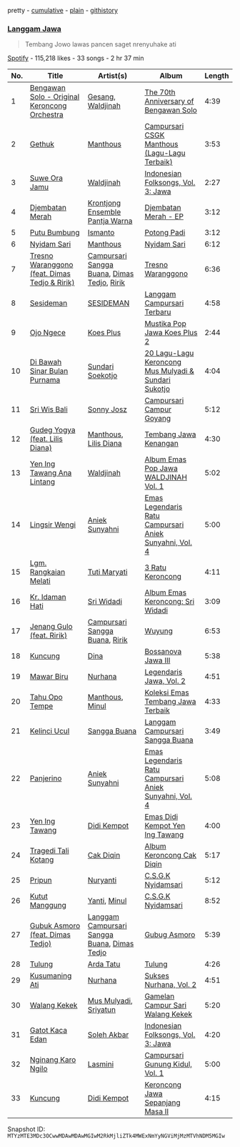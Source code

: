 pretty - [cumulative](/playlists/cumulative/37i9dQZF1DWWGlTStsnvnj.md) - [plain](/playlists/plain/37i9dQZF1DWWGlTStsnvnj) - [githistory](https://github.githistory.xyz/mackorone/spotify-playlist-archive/blob/main/playlists/plain/37i9dQZF1DWWGlTStsnvnj)

### [Langgam Jawa](https://open.spotify.com/playlist/37i9dQZF1DWWGlTStsnvnj)

> Tembang Jowo lawas pancen saget nrenyuhake ati

[Spotify](https://open.spotify.com/user/spotify) - 115,218 likes - 33 songs - 2 hr 37 min

| No. | Title | Artist(s) | Album | Length |
|---|---|---|---|---|
| 1 | [Bengawan Solo \- Original Keroncong Orchestra](https://open.spotify.com/track/7KMT2ZmthqYSnBzeJKZMtQ) | [Gesang](https://open.spotify.com/artist/18hMpGu48kBPQyGARDjqkY), [Waldjinah](https://open.spotify.com/artist/5YT20xTlcZCBOKpJ0qaceh) | [The 70th Anniversary of Bengawan Solo](https://open.spotify.com/album/0p5wFCsaKKKHn2YbPCr3NX) | 4:39 |
| 2 | [Gethuk](https://open.spotify.com/track/5Fl0tKlKDPrgsU190oFq2R) | [Manthous](https://open.spotify.com/artist/6Jydsfdvw8nO0NJDL8Mycn) | [Campursari CSGK Manthous \(Lagu\-Lagu Terbaik\)](https://open.spotify.com/album/1NyRCiMcSUdz0YKKU7qsqE) | 3:53 |
| 3 | [Suwe Ora Jamu](https://open.spotify.com/track/6aTh3lfCtOGeYg1WYdzMXB) | [Waldjinah](https://open.spotify.com/artist/5YT20xTlcZCBOKpJ0qaceh) | [Indonesian Folksongs, Vol\. 3: Jawa](https://open.spotify.com/album/6UVOzURBACpJd5v9YJuenq) | 2:27 |
| 4 | [Djembatan Merah](https://open.spotify.com/track/5QqSZoKTfEn4zKLotCGw5U) | [Krontjong Ensemble Pantja Warna](https://open.spotify.com/artist/1APfSsXt4JByIzMVlVenV9) | [Djembatan Merah \- EP](https://open.spotify.com/album/5ntowqlsWG4Ubb6itS66YM) | 3:12 |
| 5 | [Putu Bumbung](https://open.spotify.com/track/00LRNmdfV6gU9kQLWU54XS) | [Ismanto](https://open.spotify.com/artist/1xRq6CIIiUA5xDnA9uNt89) | [Potong Padi](https://open.spotify.com/album/4x3uhJG8kanuCai1CUZq0b) | 3:12 |
| 6 | [Nyidam Sari](https://open.spotify.com/track/1bh7hzKh2wgW4YdBX39jS0) | [Manthous](https://open.spotify.com/artist/6Jydsfdvw8nO0NJDL8Mycn) | [Nyidam Sari](https://open.spotify.com/album/0PzDXUeBIh2GKIx4i2dZ5a) | 6:12 |
| 7 | [Tresno Waranggono \(feat\. Dimas Tedjo & Ririk\)](https://open.spotify.com/track/5YBxUUuoJJMDMUsNXnKM4K) | [Campursari Sangga Buana](https://open.spotify.com/artist/3vzL5Lh8QtWRE2JIvAeerl), [Dimas Tedjo](https://open.spotify.com/artist/7fYeWW12JYNs9Q0NNeNQfw), [Ririk](https://open.spotify.com/artist/4IRcdXzVnitoIfqxpTEY5b) | [Tresno Waranggono](https://open.spotify.com/album/1ScGtZUbpAPldwhs51shzJ) | 6:36 |
| 8 | [Sesideman](https://open.spotify.com/track/54WzEPk5jj1HksfjZIecFg) | [SESIDEMAN](https://open.spotify.com/artist/1n9pyYhDHvpqHM87XafxNJ) | [Langgam Campursari Terbaru](https://open.spotify.com/album/7ef0UrcSwgXxZc14vFUeAK) | 4:58 |
| 9 | [Ojo Ngece](https://open.spotify.com/track/5KKw46Zn88G7ONXNStBVdx) | [Koes Plus](https://open.spotify.com/artist/01qO0VcjpvkpAyrnYuz4bu) | [Mustika Pop Jawa Koes Plus 2](https://open.spotify.com/album/6Q7sm6Jcv98IxhB4TxK6MT) | 2:44 |
| 10 | [Di Bawah Sinar Bulan Purnama](https://open.spotify.com/track/3VaEcF8qbzZVlTBMg22nJ1) | [Sundari Soekotjo](https://open.spotify.com/artist/1IuDMRAhrGICHG8k5vxAOd) | [20 Lagu\-Lagu Keroncong Mus Mulyadi & Sundari Sukotjo](https://open.spotify.com/album/3K6MNZIM3hOYuBIgIqA84D) | 4:04 |
| 11 | [Sri Wis Bali](https://open.spotify.com/track/1PC3bOb6wFFBbh2rV22Z2H) | [Sonny Josz](https://open.spotify.com/artist/5yapZ4C6jBYI1hpkzrDp3A) | [Campursari Campur Goyang](https://open.spotify.com/album/5q8cx91MlrVeyq8M7hoInp) | 5:12 |
| 12 | [Gudeg Yogya \(feat\. Lilis Diana\)](https://open.spotify.com/track/2SgDeaOv1QZQXyPu2n7sPL) | [Manthous](https://open.spotify.com/artist/6Jydsfdvw8nO0NJDL8Mycn), [Lilis Diana](https://open.spotify.com/artist/4sSTofPgVFn2NKi9rMT0wX) | [Tembang Jawa Kenangan](https://open.spotify.com/album/263b3G7UzygOZFCufxjeLj) | 4:30 |
| 13 | [Yen Ing Tawang Ana Lintang](https://open.spotify.com/track/5xb4N5tuOUiMUKBpXjz24L) | [Waldjinah](https://open.spotify.com/artist/5YT20xTlcZCBOKpJ0qaceh) | [Album Emas Pop Jawa WALDJINAH Vol\. 1](https://open.spotify.com/album/3f8EroNL1dc01rF1bcenF9) | 5:02 |
| 14 | [Lingsir Wengi](https://open.spotify.com/track/2UEsnTotIckTJogkzyxzs6) | [Aniek Sunyahni](https://open.spotify.com/artist/5sc7I3orxiNDHXrwRxq6g6) | [Emas Legendaris Ratu Campursari Aniek Sunyahni, Vol\. 4](https://open.spotify.com/album/3jTmE4Rua2H5kPYD7P5WHa) | 5:00 |
| 15 | [Lgm\. Rangkaian Melati](https://open.spotify.com/track/6MOYiLhv1H67v7UWdfZb6x) | [Tuti Maryati](https://open.spotify.com/artist/62DEg5GSzqVFYqYGccks4q) | [3 Ratu Keroncong](https://open.spotify.com/album/6JhOJJzBNX2wkgYnsLDrlL) | 4:11 |
| 16 | [Kr\. Idaman Hati](https://open.spotify.com/track/0UXEGBqp5CmoLBekkF597g) | [Sri Widadi](https://open.spotify.com/artist/4j0a81xxwodxUdWZ3K1Hiz) | [Album Emas Keroncong: Sri Widadi](https://open.spotify.com/album/74TgG3PAC7ezyGRWlO0N6p) | 3:09 |
| 17 | [Jenang Gulo \(feat\. Ririk\)](https://open.spotify.com/track/7I8vBafZmFGozFx7HcXwJY) | [Campursari Sangga Buana](https://open.spotify.com/artist/3vzL5Lh8QtWRE2JIvAeerl), [Ririk](https://open.spotify.com/artist/4IRcdXzVnitoIfqxpTEY5b) | [Wuyung](https://open.spotify.com/album/1UsGFe1aCHvjVxZ5wEJNTI) | 6:53 |
| 18 | [Kuncung](https://open.spotify.com/track/19zdyeVe480utHdz1oJhIJ) | [Dina](https://open.spotify.com/artist/1xDaRoX2eqLbaQYoZwxX7Y) | [Bossanova Jawa III](https://open.spotify.com/album/2ft2fSwVoQCV5alFXinbUu) | 5:38 |
| 19 | [Mawar Biru](https://open.spotify.com/track/3WrHmq0olv2zrX2K77NqSS) | [Nurhana](https://open.spotify.com/artist/3tCs9Jx7lq4d6sUnqgC89r) | [Legendaris Jawa, Vol\. 2](https://open.spotify.com/album/6Xpky5HBIB4xG4zdCsOu1R) | 4:51 |
| 20 | [Tahu Opo Tempe](https://open.spotify.com/track/1LrfFAi4kGFOYS2Bd8jH2W) | [Manthous](https://open.spotify.com/artist/6Jydsfdvw8nO0NJDL8Mycn), [Minul](https://open.spotify.com/artist/1EuCnZgvCwr8bpPJHrLnf8) | [Koleksi Emas Tembang Jawa Terbaik](https://open.spotify.com/album/3ie5QTevA0vXHsbvLPSnnA) | 4:33 |
| 21 | [Kelinci Ucul](https://open.spotify.com/track/5Xj1aZqiR9FzMtv61rMHrd) | [Sangga Buana](https://open.spotify.com/artist/5ZJX5KoNo9WuUqvYV0NaIH) | [Langgam Campursari Sangga Buana](https://open.spotify.com/album/4IUmIEwpU4l0dmHimwEjQn) | 3:49 |
| 22 | [Panjerino](https://open.spotify.com/track/7s3G8xByQV5d9PUoVBgo73) | [Aniek Sunyahni](https://open.spotify.com/artist/5sc7I3orxiNDHXrwRxq6g6) | [Emas Legendaris Ratu Campursari Aniek Sunyahni, Vol\. 4](https://open.spotify.com/album/3jTmE4Rua2H5kPYD7P5WHa) | 5:08 |
| 23 | [Yen Ing Tawang](https://open.spotify.com/track/6lUr62TwZQX2IjE6bgwsIi) | [Didi Kempot](https://open.spotify.com/artist/0obaLCCWO42LOegAmHhEC4) | [Emas Didi Kempot Yen Ing Tawang](https://open.spotify.com/album/5AtrWohkzLw7bqiyuQutt1) | 4:00 |
| 24 | [Tragedi Tali Kotang](https://open.spotify.com/track/1wOTjiz4kgZjaS5vK6YEhV) | [Cak Diqin](https://open.spotify.com/artist/2bda51KRW8PwRd4DR5rSfS) | [Album Keroncong Cak Diqin](https://open.spotify.com/album/7f4wqN1xktlBKsa4QVnWBS) | 5:17 |
| 25 | [Pripun](https://open.spotify.com/track/4Iz6LnVALgKgF2wXj4TypC) | [Nuryanti](https://open.spotify.com/artist/7C4y26CZOplJK6Zyiffu1e) | [C.S.G.K Nyidamsari](https://open.spotify.com/album/44ebJ2T8nmbaKIlMBroIFw) | 5:12 |
| 26 | [Kutut Manggung](https://open.spotify.com/track/3Qe1ZdHEaD7Wxut3B15zqg) | [Yanti](https://open.spotify.com/artist/59POZKBuFaRojcWBmxnCoU), [Minul](https://open.spotify.com/artist/7dPGx2sB1cGg63QgzwMhok) | [C.S.G.K Nyidamsari](https://open.spotify.com/album/44ebJ2T8nmbaKIlMBroIFw) | 8:52 |
| 27 | [Gubuk Asmoro \(feat\. Dimas Tedjo\)](https://open.spotify.com/track/1JFJbWGWE7zdXDTLTpVbWK) | [Langgam Campursari Sangga Buana](https://open.spotify.com/artist/4GV37x7Nfxl0m3gAk0rU2J), [Dimas Tedjo](https://open.spotify.com/artist/7fYeWW12JYNs9Q0NNeNQfw) | [Gubug Asmoro](https://open.spotify.com/album/653L4zdptwCGw4KbffGG66) | 5:39 |
| 28 | [Tulung](https://open.spotify.com/track/565PueGipMUc719CembSCg) | [Arda Tatu](https://open.spotify.com/artist/0XoYout1dRTYkg5R2PI9bq) | [Tulung](https://open.spotify.com/album/29gKDTVr8V8YY2BDRWKdUV) | 4:26 |
| 29 | [Kusumaning Ati](https://open.spotify.com/track/6mKhs9ji8maPgh1yuUj8vj) | [Nurhana](https://open.spotify.com/artist/40YY92IUPsSrUfsitkWbv3) | [Sukses Nurhana, Vol\. 2](https://open.spotify.com/album/2b7tl2a7SB4dXUsLxwNA0M) | 4:51 |
| 30 | [Walang Kekek](https://open.spotify.com/track/036ARyk2seExNK6AR0sxWK) | [Mus Mulyadi](https://open.spotify.com/artist/4WnEy38kT3nojRrIlbxlu8), [Sriyatun](https://open.spotify.com/artist/1sr980Ysv9HpJHyGmGct5v) | [Gamelan Campur Sari Walang Kekek](https://open.spotify.com/album/35lvs1fRKm1AvKBkzwo6KQ) | 5:20 |
| 31 | [Gatot Kaca Edan](https://open.spotify.com/track/6zE9dgmaBMoIatA1OLRCCU) | [Soleh Akbar](https://open.spotify.com/artist/6AwrGNhIIIAzcFsutrUpBY) | [Indonesian Folksongs, Vol\. 3: Jawa](https://open.spotify.com/album/6UVOzURBACpJd5v9YJuenq) | 4:20 |
| 32 | [Nginang Karo Ngilo](https://open.spotify.com/track/3dj56ZRUvBO0z7YQ61vu6C) | [Lasmini](https://open.spotify.com/artist/3UMbszVhnTMIXvhTWrowUt) | [Campursari Gunung Kidul, Vol\. 1](https://open.spotify.com/album/0IHCBWDz3tEdf22JkMTsWg) | 5:00 |
| 33 | [Kuncung](https://open.spotify.com/track/4fjYW9wSFa9K2C7oqw2VxK) | [Didi Kempot](https://open.spotify.com/artist/0obaLCCWO42LOegAmHhEC4) | [Keroncong Jawa Sepanjang Masa II](https://open.spotify.com/album/02YmAo3rmEw5zgNgdAn81K) | 4:15 |

Snapshot ID: `MTYzMTE3MDc3OCwwMDAwMDAwMGIwM2RkMjliZTk4MWExNmYyNGViMjMzMTVhNDM5MGIw`
